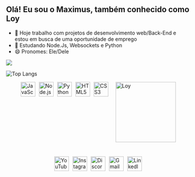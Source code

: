 ## Olá! Eu sou o Maximus, também conhecido como Loy

- 🔭 Hoje trabalho com projetos de desenvolvimento web/Back-End e estou em busca de uma oportunidade de emprego
- 🌱 Estudando Node.Js, Websockets e Python
- 😄 Pronomes: Ele/Dele

<picture>
  <source
    srcset="https://github-readme-stats.vercel.app/api?username=loy7g&show_icons=true&theme=dark"
    media="(prefers-color-scheme: dark)"
  />
  <source
    srcset="https://github-readme-stats.vercel.app/api?username=loy7g&show_icons=true"
    media="(prefers-color-scheme: light), (prefers-color-scheme: no-preference)"
  />
  <img src="https://github-readme-stats.vercel.app/api?username=loy7g&show_icons=true" />
</picture>

![Top Langs](https://github-readme-stats.vercel.app/api/top-langs/?username=loy7g&layout=compact&theme=dark&card_width=700)

<div style="display: flex; justify-content: center; gap: 10px;">
  <img alt="JavaScript" title="JavaScript" width="40px" src="https://cdn.jsdelivr.net/gh/devicons/devicon@latest/icons/javascript/javascript-original.svg" />
  <img alt="Node.js" title="Node.js" width="40px" src="https://cdn.jsdelivr.net/gh/devicons/devicon@latest/icons/nodejs/nodejs-plain.svg" />
  <img alt="Python" title="Python" width="40px" src="https://cdn.jsdelivr.net/gh/devicons/devicon@latest/icons/python/python-original.svg" />
  <img alt="HTML5" title="HTML5" width="40px" src="https://cdn.jsdelivr.net/gh/devicons/devicon@latest/icons/html5/html5-original.svg" />
  <img alt="CSS3" title="CSS3" width="40px" src="https://cdn.jsdelivr.net/gh/devicons/devicon@latest/icons/css3/css3-original.svg" />
 <img align="right" alt="Loy" src="https://i.giphy.com/media/v1.Y2lkPTc5MGI3NjExcmMycnl6bDV0dmFqeHgxZDIxMmZvM2ZwZHBpZW9waTZoenQxc3BydyZlcD12MV9pbnRlcm5hbF9naWZfYnlfaWQmY3Q9Zw/pWsRWhQrSXleTlMa3n/giphy.gif" style="width: 165px; float: right; margin-left: 10px;">
</div>


#

<div style="display: flex; justify-content: center; gap: 10px;">
  <!-- YouTube -->
  <a href="https://www.youtube.com/@loy7" target="_blank" style="text-decoration: none; outline: none; box-shadow: none;">
    <img src="https://cdn-icons-png.flaticon.com/512/1384/1384060.png" alt="YouTube" width="40px" style="display: block;" />
  </a>

  <!-- Instagram -->
  <a href="https://www.instagram.com/loy7_g" target="_blank" style="text-decoration: none; outline: none; box-shadow: none;">
    <img src="https://cdn-icons-png.flaticon.com/512/174/174855.png" alt="Instagram" width="40px" style="display: block;" />
  </a>

  <!-- Discord -->
  <a href="https://discordapp.com/users/LOY#6380" target="_blank" style="text-decoration: none; outline: none; box-shadow: none;">
    <img src="https://cdn-icons-png.flaticon.com/512/2111/2111370.png" alt="Discord" width="40px" style="display: block;" />
  </a>

  <!-- Gmail -->
  <a href="mailto:lianthg07@gmail.com" target="_blank" style="text-decoration: none; outline: none; box-shadow: none;">
    <img src="https://cdn-icons-png.flaticon.com/512/732/732200.png" alt="Gmail" width="40px" style="display: block;" />
  </a>

  <!-- LinkedIn -->
  <a href="https://www.linkedin.com/in/maximus-rosas-burgos-30a048276/" target="_blank" style="text-decoration: none; outline: none; box-shadow: none;">
    <img src="https://cdn-icons-png.flaticon.com/512/174/174857.png" alt="LinkedIn" width="40px" style="display: block;" />
  </a>
</div>







          

          

